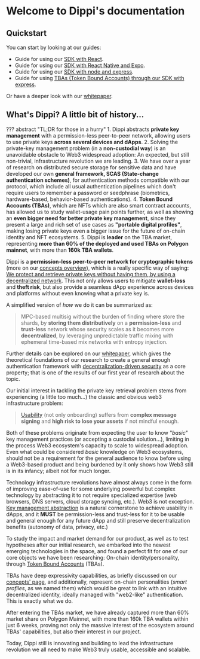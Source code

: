 # Welcome to Dippi's documentation

## Quickstart

You can start by looking at our guides:

- Guide for using our [SDK with React](guides/sdk_react.md).
- Guide for using our [SDK with React Native and Expo](guides/sdk_reactNative_expo.md).
- Guide for using our [SDK with node and express](guides/sdk_node_express.md).
- Guide for using [TBAs (Token Bound Accounts) through our SDK with express](guides/sdk_tba_express.md).

Or have a deeper look with our [whitepaper](https://docsend.com/view/dbk48wukd3ivd3ad).

## What's Dippi? A little bit of history...

??? abstract "TL;DR for those in a hurry"
    1. Dippi abstracts **private key management** with a permission-less peer-to-peer network, allowing users to use private keys **across several devices and dApps**. 
    2. Solving the private-key management problem (in a **non-custodial way**) is an unavoidable obstacle to Web3 widespread adoption: An expected, but still non-trivial, infrastructure revolution we are leading.
    3. We have over a year of research on distributed secure storage for sensitive data and have developed our own **general framework, SCAS (State-change authentication schemes)**, for authentication methods compatible with our protocol, which include all usual authentication pipelines which don't require users to remember a password or seedphrase (biometrics, hardware-based, behavior-based authentications).
    4. **Token Bound Accounts (TBAs)**, which are NFTs which are also smart contract accounts, has allowed us to study wallet-usage pain points further, as well as showing an **even bigger need for better private key management**, since they present a large and rich set of use cases as **"portable digital profiles"**, making losing private keys even a bigger issue for the future of on-chain identity and NFT ecosystems.
    5. Dippi is **leader** on the TBA market, representing **more than 60% of the deployed and used TBAs on Polygon mainnet**, with more than **160k TBA wallets**.
 
Dippi is a **permission-less peer-to-peer network for cryptographic tokens** (more on our [concepts overview](technology/overview.md)), which is a really specific way of saying: <u>We protect and retrieve private keys without having them, by using a decentralized network</u>. This not only allows users to mitigate **wallet-loss** and **theft risk**, but also provide a seamless dApp experience across devices and platforms without even knowing what a private key is.

A simplified version of _how_ we do it can be summarized as: 

> MPC-based multisig without the burden of finding where store the shards, by **storing them distributively** on a **permission-less** and **trust-less** network whose security scales as it becomes more **decentralized**, by leveraging unpredictable traffic mixing with ephemeral time-based mix networks with entropy injection.

Further details can be explored on our [whitepaper](https://docsend.com/view/dbk48wukd3ivd3ad), which gives the theoretical foundations of our research to create a general enough authentication framework with [decentralization-driven security](technology/overview.md#decentralization-driven-security) as a core property; that is one of the results of our first year of research about the topic.

Our initial interest in tackling the private key retrieval problem stems from experiencing (a little too much...) the classic and obvious web3 infrastructure problem: 

> [Usability](technology/overview.md#usability) (not only onboarding) suffers from **complex message signing** and **high risk to lose your assets** if not mindful enough. 

Both of these problems originate from expecting the user to know "_basic_" key management practices (or accepting a custodial solution...), limiting in the process Web3 ecosystem's capacity to scale to widespread adoption. Even what could be considered _basic_ knowledge on Web3 ecosystems, should not be a requirement for the general audience to know before using a Web3-based product and being burdened by it only shows how Web3 still is in its infancy; albeit not for much longer.

Technology infrastructure revolutions have almost always come in the form of improving ease-of-use for some underlying powerful but complex technology by abstracting it to not require specialized expertise (web browsers, DNS servers, cloud storage syncing, etc.). Web3 is not exception. [Key management abstraction](technology/overview.md#key-management-abstraction) is a natural cornerstone to achieve usability in dApps, and it **MUST** be permission-less and trust-less for it to be usable and general enough for any future dApp and still preserve decentralization benefits (autonomy of data, privacy, etc.)

To study the impact and market demand for our product, as well as to test hypotheses after our initial research, we embarked into the newest emerging technologies in the space, and found a perfect fit for one of our core objects we have been researching: On-chain identity/personality, through [Token Bound Accounts](technology/overview.md#token-bound-accounts) (TBAs). 

TBAs have deep expressivity capabilities, as briefly discussed on our [concepts' page](technology/overview.md#token-bound-accounts), and additionally, represent on-chain personalities (*smart profiles*, as we named them) which would be great to link with an intuitive decentralized identity, ideally managed with "web2-like" authentication. This is exactly what we do.

After entering the TBAs market, we have already captured more than 60% market share on Polygon Mainnet, with more than 160k TBA wallets within just 6 weeks, proving not only the massive interest of the ecosystem around TBAs' capabilities, but also their interest in our project. 

Today, Dippi still is innovating and building to lead the infrastructure revolution we all need to make Web3 truly usable, accessible and scalable.

<!-- ## Why integrate with Dippi?

??? abstract "TL;DR for those in a hurry"
    placeholder

placeholder -->